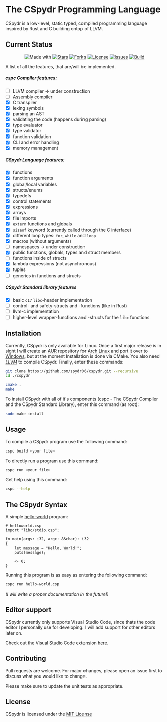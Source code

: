 # The CSpydr Programming Language

CSpydr is a low-level, static typed, compiled programming language inspired by Rust and C building ontop of LLVM. 

## Current Status

<div align="center">

![Made with](https://img.shields.io/badge/made%20with-C-123456?style=flat)
[![Stars](https://img.shields.io/github/stars/spydr06/cspydr?style=flat)](https://github.com/Spydr06/CSpydr/stargazers)
[![Forks](https://img.shields.io/github/forks/spydr06/cspydr?style=flat)](https://github.com/Spydr06/CSpydr/network/members)
[![License](https://img.shields.io/github/license/spydr06/cspydr?style=flat)](https://github.com/Spydr06/CSpydr/blob/main/LICENSE)
[![Issues](https://img.shields.io/github/issues/spydr06/cspydr?style=flat)](https://github.com/Spydr06/CSpydr/issues)
[![Build](https://img.shields.io/badge/build-success-success?style=flat)](https://github.com/Spydr06/CSpydr/releases)

</div>

A list of all the features, that are/will be implemented.

##### cspc Compiler features:
- [ ] LLVM compiler -> under construction
- [ ] Assembly compiler
- [x] C transpiler
- [x] lexing symbols
- [x] parsing an AST
- [x] validating the code (happens during parsing)
- [x] type evaluator
- [x] type validator
- [x] function validation
- [x] CLI and error handling
- [x] memory management

##### CSpydr Language features:
- [x] functions
- [x] function arguments 
- [x] global/local variables
- [x] structs/enums
- [x] typedefs
- [x] control statements
- [x] expressions
- [x] arrays
- [x] file imports
- [x] `extern` functions and globals
- [x] `sizeof` keyword (currently called through the C interface)
- [x] different loop types: `for`, `while` and `loop`
- [x] macros (without arguments)
- [ ] namespaces -> under construction
- [x] public functions, globals, types and struct members
- [ ] functions inside of structs
- [x] lambda expressions (not asynchronous)
- [x] tuples
- [ ] generics in functions and structs

##### CSpydr Standard library features
- [x] basic `c17` `libc`-header implementation
- [ ] control- and safety-structs and -functions (like in Rust)
- [ ] llvm-c implementation
- [ ] higher-level wrapper-functions and -structs for the `libc` functions

## Installation

Currently, CSpydr is only available for Linux. Once a first major release is in sight I will create an [AUR](https://aur.archlinux.org/) repository for [Arch Linux](https://archlinux.org/) and port it over to [Windows](https://www.microsoft.com/windows), but at the moment Installation is done via CMake. You also need [*LLVM*](https://llvm.org/docs/GettingStarted.html) to compile CSpydr.
Finally, enter these commands:

```bash
git clone https://github.com/spydr06/cspydr.git --recursive
cd ./cspydr
```
```bash
cmake .
make
```

To install CSpydr with all of it's components (cspc - The CSpydr Compiler and the CSpydr Standard Library), enter this command (as root):
```bash
sudo make install
```

## Usage

To compile a CSpydr program use the following command:
```bash
cspc build <your file>
```
To directly run a program use this command:
```bash
cspc run <your file>
```

Get help using this command:
```bash
cspc --help
```

## The CSpydr Syntax

A simple [hello-world](https://github.com/Spydr06/CSpydr/blob/main/doc/src/helloworld.csp) program:

```cspydr
# helloworld.csp
import "libc/stdio.csp";

fn main(argv: i32, argc: &&char): i32
{
    let message = "Hello, World!";
    puts(message);

    <- 0;
}
```

Running this program is as easy as entering the following command:
```bash
cspc run hello-world.csp
```

*(I will write a proper documentation in the future!)*

## Editor support

CSpydr currently only supports Visual Studio Code, since thats the code editor I personally use for developing. I will add support for other editors later on.

Check out the Visual Studio Code extension [here](https://github.com/spydr06/cspydr-vscode-extension).

## Contributing
Pull requests are welcome. For major changes, please open an issue first to discuss what you would like to change.

Please make sure to update the unit tests as appropriate.

## License
CSpydr is licensed under the [MIT License](https://mit-license.org/)
